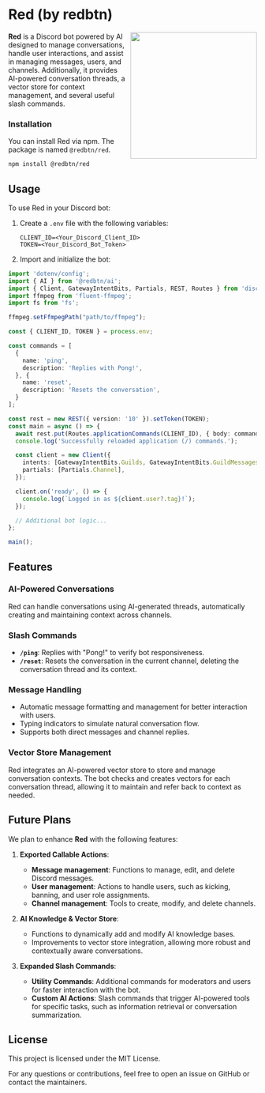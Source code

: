 # Red (by redbtn)

<img src="https://redbtn.io/src/assets/redbutton-glossy.png" width="256" align="right"/>

**Red** is a Discord bot powered by AI designed to manage conversations, handle user interactions, and assist in managing messages, users, and channels. Additionally, it provides AI-powered conversation threads, a vector store for context management, and several useful slash commands.

<h3>Installation</h3>

You can install Red via npm. The package is named `@redbtn/red`.

```bash
npm install @redbtn/red
```

## Usage

To use Red in your Discord bot:

1. Create a `.env` file with the following variables:

    ```
    CLIENT_ID=<Your_Discord_Client_ID>
    TOKEN=<Your_Discord_Bot_Token>
    ```

2. Import and initialize the bot:

```typescript
import 'dotenv/config';
import { AI } from '@redbtn/ai';
import { Client, GatewayIntentBits, Partials, REST, Routes } from 'discord.js';
import ffmpeg from 'fluent-ffmpeg';
import fs from 'fs';

ffmpeg.setFfmpegPath("path/to/ffmpeg");

const { CLIENT_ID, TOKEN } = process.env;

const commands = [
  {
    name: 'ping',
    description: 'Replies with Pong!',
  }, {
    name: 'reset',
    description: 'Resets the conversation',
  }
];

const rest = new REST({ version: '10' }).setToken(TOKEN);
const main = async () => {
  await rest.put(Routes.applicationCommands(CLIENT_ID), { body: commands });
  console.log('Successfully reloaded application (/) commands.');

  const client = new Client({
    intents: [GatewayIntentBits.Guilds, GatewayIntentBits.GuildMessages, GatewayIntentBits.MessageContent, GatewayIntentBits.DirectMessages],
    partials: [Partials.Channel],
  });

  client.on('ready', () => {
    console.log(`Logged in as ${client.user?.tag}!`);
  });

  // Additional bot logic...
};

main();
```

## Features

### AI-Powered Conversations
Red can handle conversations using AI-generated threads, automatically creating and maintaining context across channels.

### Slash Commands
- **`/ping`**: Replies with "Pong!" to verify bot responsiveness.
- **`/reset`**: Resets the conversation in the current channel, deleting the conversation thread and its context.

### Message Handling
- Automatic message formatting and management for better interaction with users.
- Typing indicators to simulate natural conversation flow.
- Supports both direct messages and channel replies.

### Vector Store Management
Red integrates an AI-powered vector store to store and manage conversation contexts. The bot checks and creates vectors for each conversation thread, allowing it to maintain and refer back to context as needed.

## Future Plans

We plan to enhance **Red** with the following features:

1. **Exported Callable Actions**:
   - **Message management**: Functions to manage, edit, and delete Discord messages.
   - **User management**: Actions to handle users, such as kicking, banning, and user role assignments.
   - **Channel management**: Tools to create, modify, and delete channels.

2. **AI Knowledge & Vector Store**:
   - Functions to dynamically add and modify AI knowledge bases.
   - Improvements to vector store integration, allowing more robust and contextually aware conversations.

3. **Expanded Slash Commands**:
   - **Utility Commands**: Additional commands for moderators and users for faster interaction with the bot.
   - **Custom AI Actions**: Slash commands that trigger AI-powered tools for specific tasks, such as information retrieval or conversation summarization.

## License

This project is licensed under the MIT License.

For any questions or contributions, feel free to open an issue on GitHub or contact the maintainers.
